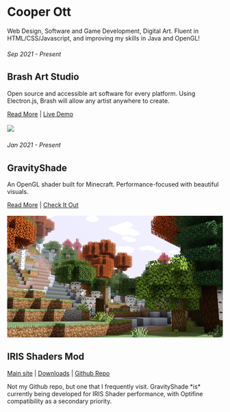 <h1>Cooper Ott</h1>
<p>Web Design, Software and Game Development, Digital Art. Fluent in HTML/CSS/Javascript, and improving my skills in Java and OpenGL!</p>

<!-- Next Section -->

<h6>Sep 2021 - Present</h6>
<h2>Brash Art Studio</h2>
<p>Open source and accessible art software for every platform. Using Electron.js, Brash will allow any artist anywhere to create.</p>
<a href='https://ottcs.netlify.app/brash.html'>Read More</a> | <a href='https://ottcs.github.io/BrashArtStudio/'>Live Demo</a>
<br><br>
<img src="https://ottcs.netlify.app/asset/brash/fast.webp" />

<!-- Next Section -->

<h6>Jan 2021 - Present</h6>
<h2>GravityShade</h2>
<p>An OpenGL shader built for Minecraft. Performance-focused with beautiful visuals.</p>
<a href='https://ottcs.netlify.app/gravityshade.html'>Read More</a> | <a href='https://gravityshade.netlify.app/'>Check It Out</a>
<br><br>
<img src="https://raw.githubusercontent.com/OttCS/GS-Gallery/main/poster.webp" />

<!--Next Section-->

<h2>IRIS Shaders Mod</h2>

<p><a href="https://irisshaders.net/" target="_blank">Main site</a> | <a href="https://irisshaders.net/download.html" target="_blank">Downloads</a> | <a href="https://github.com/IrisShaders/Iris">Github Repo</a></p>

<p>Not my Github repo, but one that I frequently visit. GravityShade *is* currently being developed for IRIS Shader performance, with Optifine compatibility as a secondary priority.</p>
